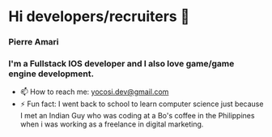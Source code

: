 # Hi developers/recruiters 👋

### Pierre Amari
### I'm a Fullstack IOS developer and I also love game/game engine development.

- 📫 How to reach me: yocosi.dev@gmail.com
- ⚡ Fun fact: I went back to school to learn computer science just because I met an Indian Guy who was coding at a Bo's coffee in the Philippines when i was working as a freelance in digital marketing.


